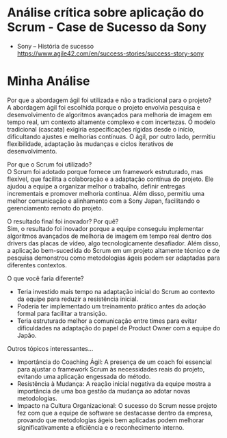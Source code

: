 # Análise crítica sobre aplicação do Scrum - Case de Sucesso da Sony

* Sony – História de sucesso <br>
https://www.agile42.com/en/success-stories/success-story-sony

# Minha Análise

Por que a abordagem ágil foi utilizada e não a tradicional para o projeto?<br>
A abordagem ágil foi escolhida porque o projeto envolvia pesquisa e desenvolvimento de algoritmos avançados para melhoria de imagem em tempo real, um contexto altamente complexo e com incertezas. O modelo tradicional (cascata) exigiria especificações rígidas desde o início, dificultando ajustes e melhorias contínuas. O ágil, por outro lado, permitiu flexibilidade, adaptação às mudanças e ciclos iterativos de desenvolvimento.

Por que o Scrum foi utilizado?<br>
O Scrum foi adotado porque fornece um framework estruturado, mas flexível, que facilita a colaboração e a adaptação contínua do projeto. Ele ajudou a equipe a organizar melhor o trabalho, definir entregas incrementais e promover melhoria contínua. Além disso, permitiu uma melhor comunicação e alinhamento com a Sony Japan, facilitando o gerenciamento remoto do projeto.

O resultado final foi inovador? Por quê?<br>
Sim, o resultado foi inovador porque a equipe conseguiu implementar algoritmos avançados de melhoria de imagem em tempo real dentro dos drivers das placas de vídeo, algo tecnologicamente desafiador. Além disso, a aplicação bem-sucedida do Scrum em um projeto altamente técnico e de pesquisa demonstrou como metodologias ágeis podem ser adaptadas para diferentes contextos.

O que você faria diferente?

* Teria investido mais tempo na adaptação inicial do Scrum ao contexto da equipe para reduzir a resistência inicial.
* Poderia ter implementado um treinamento prático antes da adoção formal para facilitar a transição.
* Teria estruturado melhor a comunicação entre times para evitar dificuldades na adaptação do papel de Product Owner com a equipe do Japão.
  
Outros tópicos interessantes... <br>
* Importância do Coaching Ágil: A presença de um coach foi essencial para ajustar o framework Scrum às necessidades reais do projeto, evitando uma aplicação engessada do método. <br>
* Resistência à Mudança: A reação inicial negativa da equipe mostra a importância de uma boa gestão da mudança ao adotar novas metodologias. <br>
* Impacto na Cultura Organizacional: O sucesso do Scrum nesse projeto fez com que a equipe de software se destacasse dentro da empresa, provando que metodologias ágeis bem aplicadas podem melhorar significativamente a eficiência e o reconhecimento interno.
